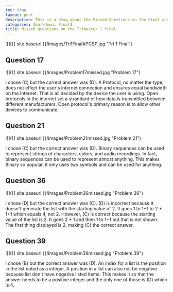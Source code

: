 ```yaml
---
toc: true
layout: post
description: This is a blog about the Missed Questions on the Final and will provide the correct answer and why
categories: [markdown, Final]
title: Missed Questions on the Trimester 1 final
---
```


![]({{ site.baseurl }}/images/Tri1FinalAPCSP.jpg "Tri 1 Final")

## Question 17
![]({{ site.baseurl }}/images/Problem17missed.jpg "Problem 17")

I chose (C) but the correct answer was (D). A Protocol, no matter the type, does not effect the user's internet connection and ensures equal bandwidth on the Internet. That is all decided by the device the user is using. Open protocols in the internet set a strandard of how data is transmitted between different manufacturers. Open protocol's primary reason is to allow other devices to communicate.

## Question 21
![]({{ site.baseurl }}/images/Problem21missed.jpg "Problem 21")

I chose (C) but the correct answer was (D). Binary sequences can be used to represent strings of characters, colors, and audio recordings. In fact, binary sequences can be used to represent almost anything. This makes Binary so popular, it only uses two symbols and can be used for anything.

## Question 36
![]({{ site.baseurl }}/images/Problem36missed.jpg "Problem 36")

I chose (D) but the correct answer was (C). (D) is incorrect because it doesn't generate the list with the starting value of 2. It goes 1 to 1+1 to 2 * 1+1 which equals 4, not 2. However, (C) is correct because the starting value of the list is 2. It goes 2 * 1 and then 1 to 1+1 but that is not shown. The first thing displayed is 2, making (C) the correct answer.

## Question 39
![]({{ site.baseurl }}/images/Problem39missed.jpg "Problem 39")

I chose (B) but the correct answer was (D). An index for a list is the position in the list noted as a integer. A position in a list can also not be negative because list don't have negative listed items. This makes it so that the answer needs to be a positive integer and the only one of those is (D) which is 4.